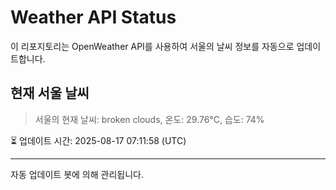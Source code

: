 
# Weather API Status

이 리포지토리는 OpenWeather API를 사용하여 서울의 날씨 정보를 자동으로 업데이트합니다.

## 현재 서울 날씨
> 서울의 현재 날씨: broken clouds, 온도: 29.76°C, 습도: 74%

⏳ 업데이트 시간: 2025-08-17 07:11:58 (UTC)

---
자동 업데이트 봇에 의해 관리됩니다.

